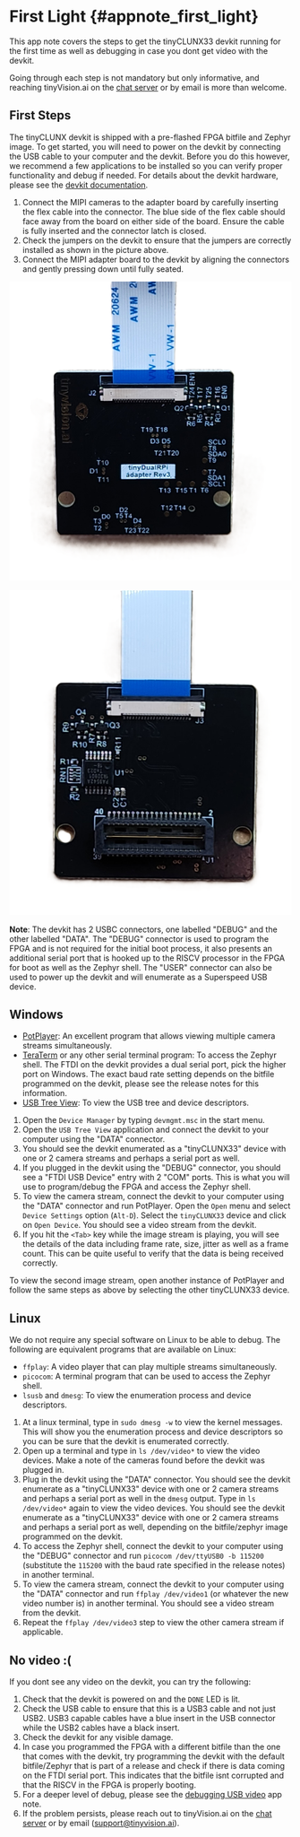 # First Light {#appnote_first_light}

This app note covers the steps to get the tinyCLUNX33 devkit running for the first time as well as debugging in case you dont get video with the devkit.

Going through each step is not mandatory but only informative, and reaching tinyVision.ai on the [chat server](https://discord.com/invite/3qbXujE) or by email is more than welcome.

## First Steps

The tinyCLUNX devkit is shipped with a pre-flashed FPGA bitfile and Zephyr image. To get started, you will need to power on the devkit by connecting the USB cable to your computer and the devkit. Before you do this however, we recommend a few applications to be installed so you can verify proper functionality and debug if needed. For details about the devkit hardware, please see the [devkit documentation](@https://tinyclunx33.tinyvision.ai/md_carrier__devkit.html).

1. Connect the MIPI cameras to the adapter board by carefully inserting the flex cable into the connector. The blue side of the flex cable should face away from the board on either side of the board. Ensure the cable is fully inserted and the connector latch is closed.
2. Check the jumpers on the devkit to ensure that the jumpers are correctly installed as shown in the picture above.
3. Connect the MIPI adapter board to the devkit by aligning the connectors and gently pressing down until fully seated.

![tinyCLUNX33 dual RPi adapter Topside](images/tinyclunx_dual_rpi_top.png)

![tinyCLUNX33 dual RPi adapter Bottomside](images/tinyclunx_dual_rpi_bottom.png)


**Note**: The devkit has 2 USBC connectors, one labelled "DEBUG" and the other labelled "DATA". The "DEBUG" connector is used to program the FPGA and is not required for the initial boot process, it also presents an additional serial port that is hooked up to the RISCV processor in the FPGA for boot as well as the Zephyr shell. 
The "USER" connector can also be used to power up the devkit and will enumerate as a Superspeed USB device.

## Windows

- [PotPlayer](https://potplayer.org/en/index.html): An excellent program that allows viewing multiple camera streams simultaneously.
- [TeraTerm](https://teratermproject.github.io/index-en.html) or any other serial terminal program: To access the Zephyr shell. The FTDI on the devkit provides a dual serial port, pick the higher port on Windows. The exact baud rate setting depends on the bitfile programmed on the devkit, please see the release notes for this information.
- [USB Tree View](https://www.uwe-sieber.de/usbtreeview_e.html): To view the USB tree and device descriptors.

1. Open the `Device Manager` by typing `devmgmt.msc` in the start menu.
2. Open the `USB Tree View` application and connect the devkit to your computer using the "DATA" connector.
3. You should see the devkit enumerated as a "tinyCLUNX33" device with one or 2 camera streams and perhaps a serial port as well.
4. If you plugged in the devkit using the "DEBUG" connector, you should see a "FTDI USB Device" entry with 2 "COM" ports. This is what you will use to program/debug the FPGA and access the Zephyr shell.
5. To view the camera stream, connect the devkit to your computer using the "DATA" connector and run PotPlayer. Open the `Open` menu and select `Device Settings` option (`Alt-D`). Select the `tinyCLUNX33` device and click on `Open Device`. You should see a video stream from the devkit.
6. If you hit the `<Tab>` key while the image stream is playing, you will see the details of the data including frame rate, size, jitter as well as a frame count. This can be quite useful to verify that the data is being received correctly.

To view the second image stream, open another instance of PotPlayer and follow the same steps as above by selecting the other tinyCLUNX33 device.

## Linux

We do not require any special software on Linux to be able to debug. The following are equivalent programs that are available on Linux:
- `ffplay`: A video player that can play multiple streams simultaneously.
- `picocom`: A terminal program that can be used to access the Zephyr shell.
- `lsusb` and `dmesg`: To view the enumeration process and device descriptors.

1. At a linux terminal, type in `sudo dmesg -w` to view the kernel messages. This will show you the enumeration process and device descriptors so you can be sure that the devkit is enumerated correctly.
2. Open up a terminal and type in `ls /dev/video*` to view the video devices. Make a note of the cameras found before the devkit was plugged in.
3. Plug in the devkit using the "DATA" connector. You should see the devkit enumerate as a "tinyCLUNX33" device with one or 2 camera streams and perhaps a serial port as well in the `dmesg` output. Type in `ls /dev/video*` again to view the video devices. You should see the devkit enumerate as a "tinyCLUNX33" device with one or 2 camera streams and perhaps a serial port as well, depending on the bitfile/zephyr image programmed on the devkit.
4. To access the Zephyr shell, connect the devkit to your computer using the "DEBUG" connector and run `picocom /dev/ttyUSB0 -b 115200` (substitute the `115200` with the baud rate specified in the release notes) in another terminal.
5. To view the camera stream, connect the devkit to your computer using the "DATA" connector and run `ffplay /dev/video1` (or whatever the new video number is) in another terminal. You should see a video stream from the devkit.
6. Repeat the `ffplay /dev/video3` step to view the other camera stream if applicable.

## No video :(

If you dont see any video on the devkit, you can try the following:

1. Check that the devkit is powered on and the `DONE` LED is lit.
2. Check the USB cable to ensure that this is a USB3 cable and not just USB2. USB3 capable cables have a blue insert in the USB connector while the USB2 cables have a black insert.
3. Check the devkit for any visible damage.
4. In case you programmed the FPGA with a different bitfile than the one that comes with the devkit, try programming the devkit with the default bitfile/Zephyr that is part of a release and check if there is data coming on the FTDI serial port. This indicates that the bitfile isnt corrupted and that the RISCV in the FPGA is properly booting.
5. For a deeper level of debug, please see the [debugging USB video](appnote_debugging_usb_video.md) app note.
6. If the problem persists, please reach out to tinyVision.ai on the [chat server](https://discord.com/invite/3qbXujE) or by email (support@tinyvision.ai).

